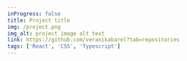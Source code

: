 ```yaml
---
inProgress: false
title: Project title
img: /project.png
img_alt: project image alt text
link: https://github.com/veranikabarel?tab=repositories
tags: ['React', 'CSS', 'Typescript']
---
```

